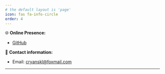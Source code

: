 ```yaml
---
# the default layout is 'page'
icon: fas fa-info-circle
order: 4
---
```


<!-- ## English
> To each individual the world will take on a different connotation of meaning-the important lies in the desire to search for an answer.  
> --- T.S. Eliot

Hey there, I'm Huanyu Shi, a first-year PhD student in physics.

Welcome to my Blog! It's generated from a static web page built using Jekyll on Github. Here, I share study notes and ideas related to my research journey. While updates may be irregular, feel free to drop by anytime to explore.

🎓 **Education:**
- 2019/09 - 2023/06: B. S. in Physics, School of Physics and Astronomy, Sun Yat-sen University, China.
- 2023/09 - Present: PhD student in Physics, Kavli Institute for Theoretical Sciences, University of Chinese Academy of Sciences, China.

🔍 **Keywords:**

* Physics Doctoral Student / Mathematics Enthusiasts / Integration Lover 
* Painting / Stiff Pen Calligraphy
* C / Fortran / Python / MATLAB / Mathematica / LaTeX / HTML / CSS
* Chinese / English / Japanese (learning) / French (newbie).
* 2019-2020 / 2020-2021 / National Scholarship -->

🌐 **Online Presence:**

* [GitHub](https://github.com/cryanskl)
<!-- * [Zhihu](https://www.zhihu.com/people/za-ran-zhu-fu-liu-xing) (A Chinese Q&A website) -->
<!-- * [Stack Exchange](https://stackexchange.com/users/24950721/huanyu-shi) -->

📧 **Contact information:**

* Email: [cryanskl@foxmail.com](mailto:cryanskl@foxmail.com)


---

<!-- ## 中文
> 天地有正气，杂然赋流形。  
> --- 文天祥

你好，我是 Huanyu Shi，一位物理学一年级博士牲。

欢迎来到我的 Blog！这是一个由在 Github 上使用 Jekyll 构建的静态网页生成的 Blog。此 Blog 主要用于记录一些学习笔记、个人感想和生活日常，不定期更新。随时欢迎你来访问探索。

🎓 **教育经历：**
- 2019/09 - 2023/06： 物理学学士，物理与天文学院，中山大学。
- 2023/09 - 现在： 物理学博士生， 卡弗里理论科学研究所，中国科学院大学。

🔍 **关键词：**
* 物理学博士牲 / 数学爱好者 / 积佬
* 绘画 / 硬笔书法
* C / Fortran / Python / MATLAB / Mathematica / LaTeX / HTML / CSS
* 中文 / 英语 / 日语（学习中） / 法语（学习中）
* 2019-2020 / 2020-2021 / 国家奖学金

🌐 **互联网影分身：**

* [GitHub](https://github.com/huanyushi)
* [知乎](https://www.zhihu.com/people/za-ran-zhu-fu-liu-xing)
* [Stack Exchange](https://stackexchange.com/users/24950721/huanyu-shi)

📧 **联系方式：**

* Email: [huanyushi2001@gmail.com](mailto:huanyushi2001@gmail.com) -->

